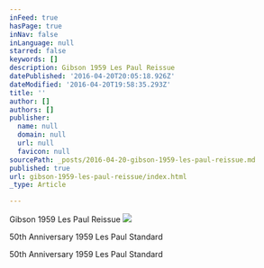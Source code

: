 ```yaml
---
inFeed: true
hasPage: true
inNav: false
inLanguage: null
starred: false
keywords: []
description: Gibson 1959 Les Paul Reissue
datePublished: '2016-04-20T20:05:18.926Z'
dateModified: '2016-04-20T19:58:35.293Z'
title: ''
author: []
authors: []
publisher:
  name: null
  domain: null
  url: null
  favicon: null
sourcePath: _posts/2016-04-20-gibson-1959-les-paul-reissue.md
published: true
url: gibson-1959-les-paul-reissue/index.html
_type: Article

---
```

Gibson 1959 Les Paul Reissue
![](https://the-grid-user-content.s3-us-west-2.amazonaws.com/2e53232e-0812-42ac-b236-891cd842b690.jpg)

50th Anniversary 1959 Les Paul Standard

50th Anniversary 1959 Les Paul Standard